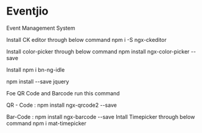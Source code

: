 # Eventjio
Event Management System

Install CK editor through below command
npm i -S ngx-ckeditor

Install color-picker through below command
npm install ngx-color-picker --save

Install npm i bn-ng-idle

npm install --save jquery


Foe QR Code and Barcode run this command

QR - Code :
npm install ngx-qrcode2 --save 

Bar-Code :
npm install ngx-barcode --save
Intall Timepicker through below command
npm i mat-timepicker

